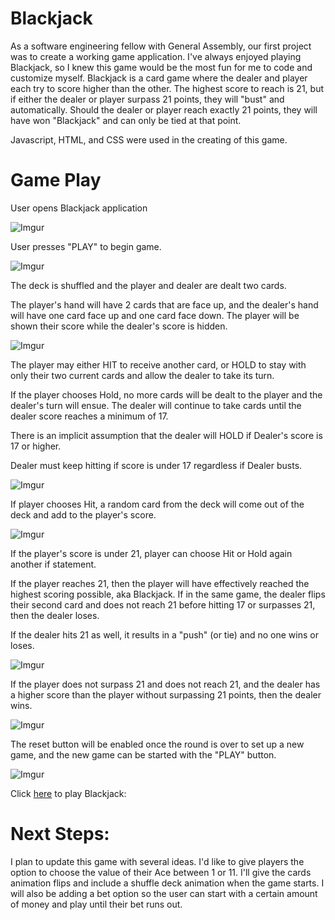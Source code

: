 <h1>Blackjack</h1>

As a software engineering fellow with General Assembly, our first project was to create a working game application. I've always enjoyed playing Blackjack, so I knew this game would be the most fun for me to code and customize myself. Blackjack is a card game where the dealer and player each try to score higher than the other. The highest score to reach is 21, but if either the dealer or player surpass 21 points, they will "bust" and automatically. Should the dealer or player reach exactly 21 points, they will have won "Blackjack" and can only be tied at that point.

Javascript, HTML, and CSS were used in the creating of this game.

<h1>Game Play</h1>

User opens Blackjack application

![Imgur](https://i.imgur.com/d58I6sZ.jpg)

User presses "PLAY" to begin game.

![Imgur](https://i.imgur.com/Z24Jv55.jpg)

The deck is shuffled and the player and dealer are dealt two cards.

The player's hand will have 2 cards that are face up, and the dealer's hand will have one card face up and one card face down. The player will be shown their score while the dealer's score is hidden.

![Imgur](https://i.imgur.com/LWordG9.jpg)

The player may either HIT to receive another card, or HOLD to stay with only their two current cards and allow the dealer to take its turn.

If the player chooses Hold, no more cards will be dealt to the player and the dealer's turn will ensue. The dealer will continue to take cards until the dealer score reaches a minimum of 17.

There is an implicit assumption that the dealer will HOLD if Dealer's score is 17 or higher. 

Dealer must keep hitting if score is under 17 regardless if Dealer busts.

![Imgur](https://i.imgur.com/9LBvlxn.jpg)

If player chooses Hit, a random card from the deck will come out of the deck and add to the player's score.

![Imgur](https://i.imgur.com/UQFENQ8.png)
    
If the player's score is under 21, player can choose Hit or Hold again
another if statement.

If the player reaches 21, then the player will have effectively reached the highest scoring possible, aka Blackjack. If in the same game, the dealer flips their second card and does not reach 21 before hitting 17 or surpasses 21, then the dealer loses.

If the dealer hits 21 as well, it results in a "push" (or tie) and no one wins or loses.

![Imgur](https://i.imgur.com/87aYQhn.png)

If the player does not surpass 21 and does not reach 21, and the dealer has a higher score than the player without surpassing 21 points, then the dealer wins.

![Imgur](https://i.imgur.com/QQwYWxq.jpg)

The reset button will be enabled once the round is over to set up a new game, and the new game can be started with the "PLAY" button.

![Imgur](https://i.imgur.com/oK5JyYf.jpg)

Click <a href="https://cblake003.github.io/Blackjack/">here</a> to play Blackjack:  

<h1>Next Steps:</h1>

I plan to update this game with several ideas. I'd like to give players the option to choose the value of their Ace between 1 or 11.  I'll give the cards animation flips and include a shuffle deck animation when the game starts. I will also be adding a bet option so the user can start with a certain amount of money and play until their bet runs out.
